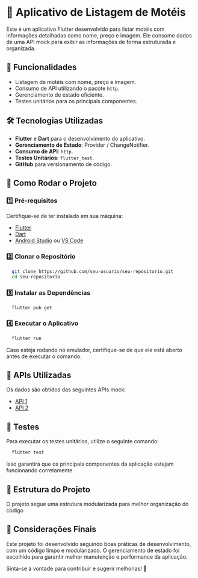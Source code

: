 # 🏨 Aplicativo de Listagem de Motéis

Este é um aplicativo Flutter desenvolvido para listar motéis com informações detalhadas como nome, preço e imagem. Ele consome dados de uma API mock para exibir as informações de forma estruturada e organizada.

## 📌 Funcionalidades

- Listagem de motéis com nome, preço e imagem.
- Consumo de API utilizando o pacote `http`.
- Gerenciamento de estado eficiente.
- Testes unitários para os principais componentes.

## 🛠️ Tecnologias Utilizadas

- **Flutter** e **Dart** para o desenvolvimento do aplicativo.
- **Gerenciamento de Estado**: Provider / ChangeNotifier.
- **Consumo de API**: `http`.
- **Testes Unitários**: `flutter_test`.
- **GitHub** para versionamento de código.

## 🚀 Como Rodar o Projeto

### 1️⃣ Pré-requisitos
Certifique-se de ter instalado em sua máquina:
- [Flutter](https://flutter.dev/docs/get-started/install)
- [Dart](https://dart.dev/get-dart)
- [Android Studio](https://developer.android.com/studio) ou [VS Code](https://code.visualstudio.com/)

### 2️⃣ Clonar o Repositório

```bash
  git clone https://github.com/seu-usuario/seu-repositorio.git
  cd seu-repositorio
```

### 3️⃣ Instalar as Dependências

```bash
  flutter pub get
```

### 4️⃣ Executar o Aplicativo

```bash
  flutter run
```

Caso esteja rodando no emulador, certifique-se de que ele está aberto antes de executar o comando.

## 🔗 APIs Utilizadas
Os dados são obtidos das seguintes APIs mock:
- [API 1](https://jsonkeeper.com/b/1IXK)
- [API 2](https://www.npoint.io/docs/e728bb91e0cd56cc0711)

## 🧪 Testes
Para executar os testes unitários, utilize o seguinte comando:

```bash
  flutter test
```

Isso garantirá que os principais componentes da aplicação estejam funcionando corretamente.

## 📌 Estrutura do Projeto

O projeto segue uma estrutura modularizada para melhor organização do código

<!-- ```
/lib
│── main.dart         # Ponto de entrada do aplicativo
│── core/            # Configurações globais, temas e constantes
│── models/          # Definição dos modelos de dados
│── services/        # Camada de serviço e consumo de API
│── providers/       # Gerenciamento de estado
│── views/           # Telas e componentes visuais
│── widgets/         # Componentes reutilizáveis
│── tests/           # Arquivos de teste unitário
``` -->

## 📜 Considerações Finais

Este projeto foi desenvolvido seguindo boas práticas de desenvolvimento, com um código limpo e modularizado. O gerenciamento de estado foi escolhido para garantir melhor manutenção e performance da aplicação.

Sinta-se à vontade para contribuir e sugerir melhorias! 🚀

